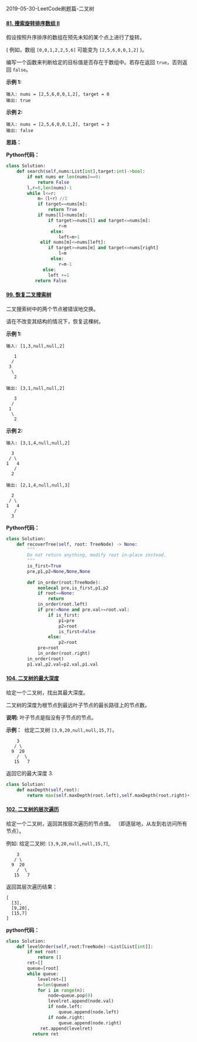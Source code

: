 2019-05-30-LeetCode刷题篇-二叉树

#### [81. 搜索旋转排序数组 II](https://leetcode-cn.com/problems/search-in-rotated-sorted-array-ii/)

假设按照升序排序的数组在预先未知的某个点上进行了旋转。

( 例如，数组 `[0,0,1,2,2,5,6]` 可能变为 `[2,5,6,0,0,1,2]` )。

编写一个函数来判断给定的目标值是否存在于数组中。若存在返回 `true`，否则返回 `false`。

**示例 1:**

```
输入: nums = [2,5,6,0,0,1,2], target = 0
输出: true
```

**示例 2:**

```
输入: nums = [2,5,6,0,0,1,2], target = 3
输出: false
```

**思路：**

**Python代码：**  

```python
class Solution:
    def search(self,nums:List[int],target:int)->bool:
        if not nums or len(nums)==0:
            return False
        l,r=0,len(nums)-1
        while l<=r:
            m=（l+r）//2
            if target==nums[m]:
                return True
            if nums[l]<nums[m]:
                if target>=nums[l] and target<=nums[m]:
                    r=m
                 else:
                    left=m+1
             elif nums[m]<=nums[left]:
                if target>=nums[m] and target<=nums[right]
                	l=m
                 else:
                    r=m-1
              else:
                left +=1
           return False
```



#### [99. 恢复二叉搜索树](https://leetcode-cn.com/problems/recover-binary-search-tree/)

二叉搜索树中的两个节点被错误地交换。

请在不改变其结构的情况下，恢复这棵树。

**示例 1:**

```
输入: [1,3,null,null,2]

   1
  /
 3
  \
   2

输出: [3,1,null,null,2]

   3
  /
 1
  \
   2
```

**示例 2:**

```
输入: [3,1,4,null,null,2]

  3
 / \
1   4
   /
  2

输出: [2,1,4,null,null,3]

  2
 / \
1   4
   /
  3
```

**Python代码：**

```python
class Solution:
    def recoverTree(self, root: TreeNode) -> None:
        """
        Do not return anything, modify root in-place instead.
        """
        is_first=True
        pre,p1,p2=None,None,None
        
        def in_order(root:TreeNode):
            nonlocal pre,is_first,p1,p2
            if root==None:
                return
            in_order(root.left)
            if pre!=None and pre.val>=root.val:
                if is_first:
                    p1=pre
                    p2=root
                    is_first=False
                else:
                    p2=root
            pre=root
            in_order(root.right)
        in_order(root)
        p1.val,p2.val=p2.val,p1.val
```

#### [104. 二叉树的最大深度](https://leetcode-cn.com/problems/maximum-depth-of-binary-tree/)

给定一个二叉树，找出其最大深度。

二叉树的深度为根节点到最远叶子节点的最长路径上的节点数。

**说明:** 叶子节点是指没有子节点的节点。

**示例：**
​		给定二叉树 `[3,9,20,null,null,15,7]`，

```
    3
   / \
  9  20
    /  \
   15   7
```

返回它的最大深度 3.

```python
class Solution:
    def maxDepth(self,root):
        return max(self.maxDepth(root.left),self.maxDepth(root.right)+1 if root!=None else 0)
```

#### [102. 二叉树的层次遍历](https://leetcode-cn.com/problems/binary-tree-level-order-traversal/)

给定一个二叉树，返回其按层次遍历的节点值。 （即逐层地，从左到右访问所有节点）。

例如: 给定二叉树: `[3,9,20,null,null,15,7]`,

```
    3
   / \
  9  20
    /  \
   15   7
```

返回其层次遍历结果：

```
[
  [3],
  [9,20],
  [15,7]
]
```

**python代码：**

```python
class Solution:
    def levelOrder(self,root:TreeNode)->List[List[int]]:
        if not root:
            return []
        ret=[]
        queue=[root]
        while queue:
            levelret=[]
            n=len(queue)
            for i in range(n):
                node=queue.pop(0)
                levelret.append(node.val)
                if node.left:
                    queue.append(node.left)
                if node.right:
                    queue.append(node.right)
             ret.append(levelret)
          return ret
```

